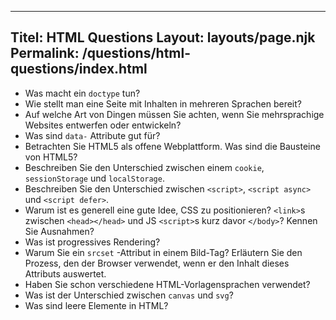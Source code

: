 ***

## Titel: HTML Questions&#xA;Layout: layouts/page.njk&#xA;Permalink: /questions/html-questions/index.html

*   Was macht ein `doctype` tun?
*   Wie stellt man eine Seite mit Inhalten in mehreren Sprachen bereit?
*   Auf welche Art von Dingen müssen Sie achten, wenn Sie mehrsprachige Websites entwerfen oder entwickeln?
*   Was sind `data-` Attribute gut für?
*   Betrachten Sie HTML5 als offene Webplattform. Was sind die Bausteine von HTML5?
*   Beschreiben Sie den Unterschied zwischen einem `cookie`, `sessionStorage` und `localStorage`.
*   Beschreiben Sie den Unterschied zwischen `<script>`, `<script async>` und `<script defer>`.
*   Warum ist es generell eine gute Idee, CSS zu positionieren? `<link>`s zwischen `<head></head>` und JS `<script>`s kurz davor `</body>`? Kennen Sie Ausnahmen?
*   Was ist progressives Rendering?
*   Warum Sie ein `srcset` -Attribut in einem Bild-Tag? Erläutern Sie den Prozess, den der Browser verwendet, wenn er den Inhalt dieses Attributs auswertet.
*   Haben Sie schon verschiedene HTML-Vorlagensprachen verwendet?
*   Was ist der Unterschied zwischen `canvas` und `svg`?
*   Was sind leere Elemente in HTML?
